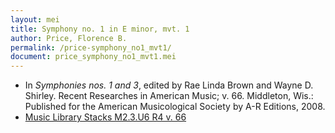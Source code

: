 ```yaml
---
layout: mei
title: Symphony no. 1 in E minor, mvt. 1
author: Price, Florence B.
permalink: /price-symphony_no1_mvt1/
document: price_symphony_no1_mvt1.mei
---
```


- In *Symphonies nos. 1 and 3*, edited by Rae Linda Brown and Wayne D. Shirley. Recent Researches in American Music; v. 66. Middleton, Wis.: Published for the American Musicological Society by A-R Editions, 2008.
- <a href="https://tufts-primo.hosted.exlibrisgroup.com/permalink/f/bnf7qa/01TUN_ALMA2185941740003851" target="_blank"> Music Library Stacks M2.3.U6 R4 v. 66</a>
